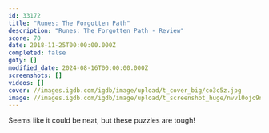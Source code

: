 ```yaml
---
id: 33172
title: "Runes: The Forgotten Path"
description: "Runes: The Forgotten Path - Review"
score: 70
date: 2018-11-25T00:00:00.000Z
completed: false
goty: []
modified_date: 2024-08-16T00:00:00.000Z
screenshots: []
videos: []
cover: //images.igdb.com/igdb/image/upload/t_cover_big/co3c5z.jpg
image: //images.igdb.com/igdb/image/upload/t_screenshot_huge/nvv10ojc9n0mp2piy85u.jpg
---
```

Seems like it could be neat, but these puzzles are tough!